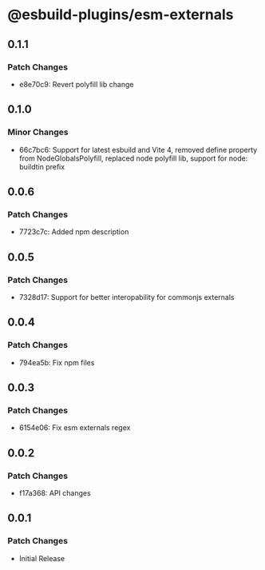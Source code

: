 # @esbuild-plugins/esm-externals

## 0.1.1

### Patch Changes

-   e8e70c9: Revert polyfill lib change

## 0.1.0

### Minor Changes

-   66c7bc6: Support for latest esbuild and Vite 4, removed define property from NodeGlobalsPolyfill, replaced node polyfill lib, support for node: buildtin prefix

## 0.0.6

### Patch Changes

-   7723c7c: Added npm description

## 0.0.5

### Patch Changes

-   7328d17: Support for better interopability for commonjs externals

## 0.0.4

### Patch Changes

-   794ea5b: Fix npm files

## 0.0.3

### Patch Changes

-   6154e06: Fix esm externals regex

## 0.0.2

### Patch Changes

-   f17a368: API changes

## 0.0.1

### Patch Changes

-   Initial Release
